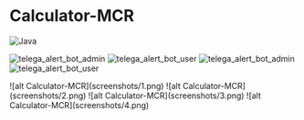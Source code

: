 # Calculator-MCR
![Java](https://img.shields.io/badge/Java-ED8B00?style=for-the-badge&logo=java&logoColor=white)

<p align=”center”>
  <img width="315" height="600" src="screenshots/1.jpg" alt="telega_alert_bot_admin">
  <img width="315" height="600" src="screenshots/2.jpg" alt="telega_alert_bot_user">
    <img width="315" height="600" src="screenshots/3.jpg" alt="telega_alert_bot_admin">
  <img width="315" height="600" src="screenshots/4.jpg" alt="telega_alert_bot_user">
</p>
![alt Calculator-MCR](screenshots/1.png)
![alt Calculator-MCR](screenshots/2.png)
![alt Calculator-MCR](screenshots/3.png)
![alt Calculator-MCR](screenshots/4.png)
